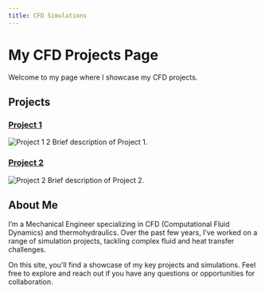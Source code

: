 ```yaml
---
title: CFD Simulations
---
```


# My CFD Projects Page

Welcome to my page where I showcase my CFD projects.

## Projects

### [Project 1](project1.html)
![Project 1 2](url-to-project-1-image)
Brief description of Project 1.

### [Project 2](project2.html)
![Project 2](url-to-project-2-image)
Brief description of Project 2.

## About Me

I’m a Mechanical Engineer specializing in CFD (Computational Fluid Dynamics) and thermohydraulics. Over the past few years, I’ve worked on a range of simulation projects, tackling complex fluid and heat transfer challenges.

On this site, you'll find a showcase of my key projects and simulations. Feel free to explore and reach out if you have any questions or opportunities for collaboration.
